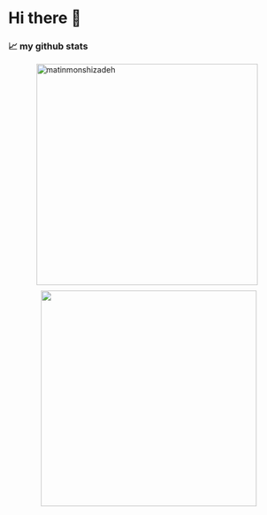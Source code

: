 # Hi there 👋

  
<h3>📈 my github stats</h3>
    <div
      style="
        display: flex;
        flex-wrap: wrap;
        gap: 10px;
        justify-content: center;
        align-items: center;
      "
    >
      <img
        align="left"
        src="https://github-readme-stats.vercel.app/api?username=matinmonshizadeh&show_icons=true&theme=gotham&border_radius=20px"
        alt="matinmonshizadeh"
        width="400"
      />
      <img
        align="right"
        src="https://github-readme-stats.vercel.app/api/top-langs/?username=matinmonshizadeh&langs_count=8&layout=compact&theme=gotham&border_radius=15px"
        width="390"
      />
    </div>


 
